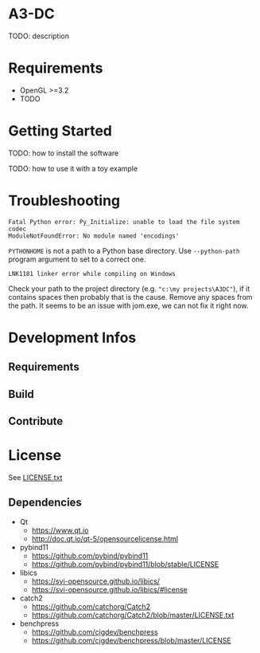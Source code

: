 # A3-DC
TODO: description

# Requirements

* OpenGL >=3.2
* TODO

# Getting Started
TODO: how to install the software

TODO: how to use it with a toy example

# Troubleshooting

	Fatal Python error: Py_Initialize: unable to load the file system codec
	ModuleNotFoundError: No module named 'encodings'
	
`PYTHONHOME` is not a path to a Python base directory. Use `--python-path` program argument to set to a correct one.

	LNK1181 linker error while compiling on Windows
	
Check your path to the project directory (e.g. `"c:\my projects\A3DC"`), if it contains spaces then probably that is the cause. Remove any spaces from the path. It seems to be an issue with jom.exe, we can not fix it right now.

# Development Infos

## Requirements

## Build

## Contribute


# License

See [LICENSE.txt](LICENSE.txt)

## Dependencies

* Qt
	* https://www.qt.io
	* http://doc.qt.io/qt-5/opensourcelicense.html
* pybind11
	* https://github.com/pybind/pybind11
	* https://github.com/pybind/pybind11/blob/stable/LICENSE
* libics
	* https://svi-opensource.github.io/libics/
	* https://svi-opensource.github.io/libics/#license
* catch2
	* https://github.com/catchorg/Catch2
	* https://github.com/catchorg/Catch2/blob/master/LICENSE.txt
* benchpress
	* https://github.com/cjgdev/benchpress
	* https://github.com/cjgdev/benchpress/blob/master/LICENSE
